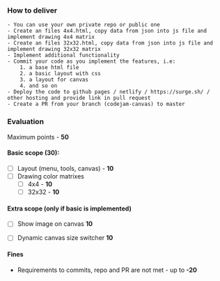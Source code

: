 ### How to deliver
    - You can use your own private repo or public one
    - Create an files 4x4.html, copy data from json into js file and implement drawing 4x4 matrix
    - Create an files 32x32.html, copy data from json into js file and implement drawing 32x32 matrix
    - Implement additional functionality
    - Commit your code as you implement the features, i.e: 
        1. a base html file
        2. a basic layout with css 
        3. a layout for canvas 
        4. and so on
    - Deploy the code to github pages / netlify / https://surge.sh/ / other hosting and provide link in pull request
    - Create a PR from your branch (codejam-canvas) to master


### Evaluation

Maximum points - **50**

#### Basic scope (**30**):
- [ ] Layout (menu, tools, canvas) - **10**
- [ ] Drawing color matrixes
  - [ ] 4x4 - **10**
  - [ ] 32x32 - **10**

#### Extra scope (only if basic is implemented)
- [ ] Show image on canvas **10**
- [ ] Dynamic canvas size switcher **10**


#### Fines
- Requirements to commits, repo and PR are not met - up to **-20**
